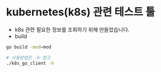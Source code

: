 # kubernetes(k8s) 관련 테스트 툴

- k8s 관련 필요한 정보를 조회하기 위해 만들었습니다.
- build

```bash
go build -mod=mod

# 사용방법은 -h 참고
./k8s_go_client -h
```
